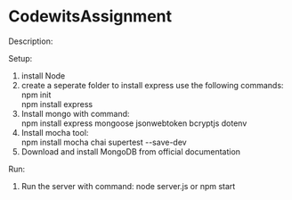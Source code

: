# CodewitsAssignment
Description:

Setup:
1. install Node
2. create a seperate folder to install express
use the following commands:
   npm init  
   npm install express  
3. Install mongo with command:  
   npm install express mongoose jsonwebtoken bcryptjs dotenv  
4. Install mocha tool:  
   npm install mocha chai supertest --save-dev  
5. Download and install MongoDB from official documentation

Run:
1. Run the server with command:
   node server.js
   or
   npm start